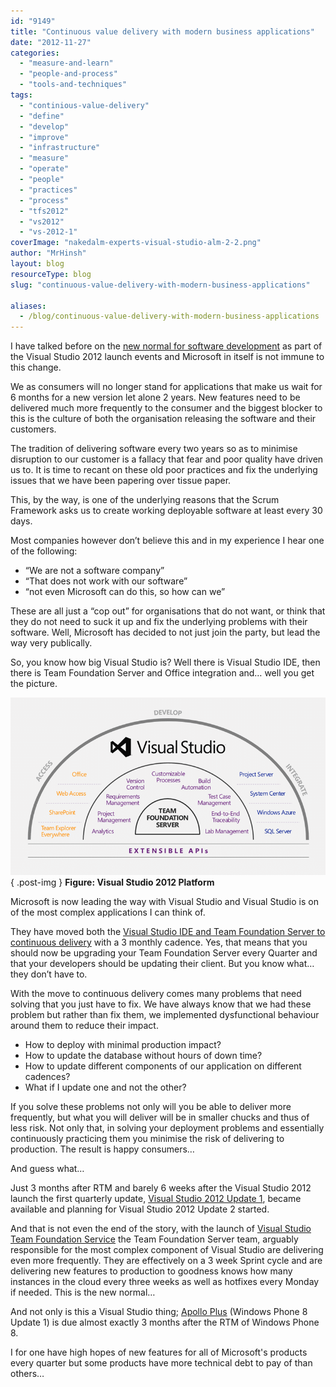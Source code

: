 ```yaml
---
id: "9149"
title: "Continuous value delivery with modern business applications"
date: "2012-11-27"
categories:
  - "measure-and-learn"
  - "people-and-process"
  - "tools-and-techniques"
tags:
  - "continious-value-delivery"
  - "define"
  - "develop"
  - "improve"
  - "infrastructure"
  - "measure"
  - "operate"
  - "people"
  - "practices"
  - "process"
  - "tfs2012"
  - "vs2012"
  - "vs-2012-1"
coverImage: "nakedalm-experts-visual-studio-alm-2-2.png"
author: "MrHinsh"
layout: blog
resourceType: blog
slug: "continuous-value-delivery-with-modern-business-applications"

aliases:
  - /blog/continuous-value-delivery-with-modern-business-applications
---
```


I have talked before on the [new normal for software development](http://blog.hinshelwood.com/the-new-normal-of-the-modern-application-lifecycle/) as part of the Visual Studio 2012 launch events and Microsoft in itself is not immune to this change.

We as consumers will no longer stand for applications that make us wait for 6 months for a new version let alone 2 years. New features need to be delivered much more frequently to the consumer and the biggest blocker to this is the culture of both the organisation releasing the software and their customers.

The tradition of delivering software every two years so as to minimise disruption to our customer is a fallacy that fear and poor quality have driven us to. It is time to recant on these old poor practices and fix the underlying issues that we have been papering over tissue paper.

This, by the way, is one of the underlying reasons that the Scrum Framework asks us to create working deployable software at least every 30 days.

Most companies however don’t believe this and in my experience I hear one of the following:

- “We are not a software company”
- “That does not work with our software”
- “not even Microsoft can do this, so how can we”

These are all just a “cop out” for organisations that do not want, or think that they do not need to suck it up and fix the underlying problems with their software. Well, Microsoft has decided to not just join the party, but lead the way very publically.

So, you know how big Visual Studio is? Well there is Visual Studio IDE, then there is Team Foundation Server and Office integration and… well you get the picture.

![image](images/image55-1-1.png "image")  
{ .post-img }
**Figure: Visual Studio 2012 Platform**

Microsoft is now leading the way with Visual Studio and Visual Studio is on of the most complex applications I can think of.

They have moved both the [Visual Studio IDE and Team Foundation Server to continuous delivery](http://blogs.msdn.com/b/bharry/archive/2012/08/28/tfs-shipping-cadence.aspx) with a 3 monthly cadence. Yes, that means that you should now be upgrading your Team Foundation Server every Quarter and that your developers should be updating their client. But you know what… they don’t have to.

With the move to continuous delivery comes many problems that need solving that you just have to fix. We have always know that we had these problem but rather than fix them, we implemented dysfunctional behaviour around them to reduce their impact.

- How to deploy with minimal production impact?
- How to update the database without hours of down time?
- How to update different components of our application on different cadences?
- What if I update one and not the other?

If you solve these problems not only will you be able to deliver more frequently, but what you will deliver will be in smaller chucks and thus of less risk. Not only that, in solving your deployment problems and essentially continuously practicing them you minimise the risk of delivering to production. The result is happy consumers…

And guess what…

Just 3 months after RTM and barely 6 weeks after the Visual Studio 2012 launch the first quarterly update, [Visual Studio 2012 Update 1](http://blogs.msdn.com/b/bharry/archive/2012/11/26/visual-studio-2012-update-1-is-available.aspx), became available and planning for Visual Studio 2012 Update 2 started.

And that is not even the end of the story, with the launch of [Visual Studio Team Foundation Service](http://tfs.visualstudio.com/) the Team Foundation Server team, arguably responsible for the most complex component of Visual Studio are delivering even more frequently. They are effectively on a 3 week Sprint cycle and are delivering new features to production to goodness knows how many instances in the cloud every three weeks as well as hotfixes every Monday if needed. This is the new normal…

And not only is this a Visual Studio thing; [Apollo Plus](http://www.zdnet.com/apollo-plus-is-this-microsofts-first-windows-phone-8-update-7000007926/) (Windows Phone 8 Update 1) is due almost exactly 3 months after the RTM of Windows Phone 8.

I for one have high hopes of new features for all of Microsoft's products every quarter but some products have more technical debt to pay of than others…

